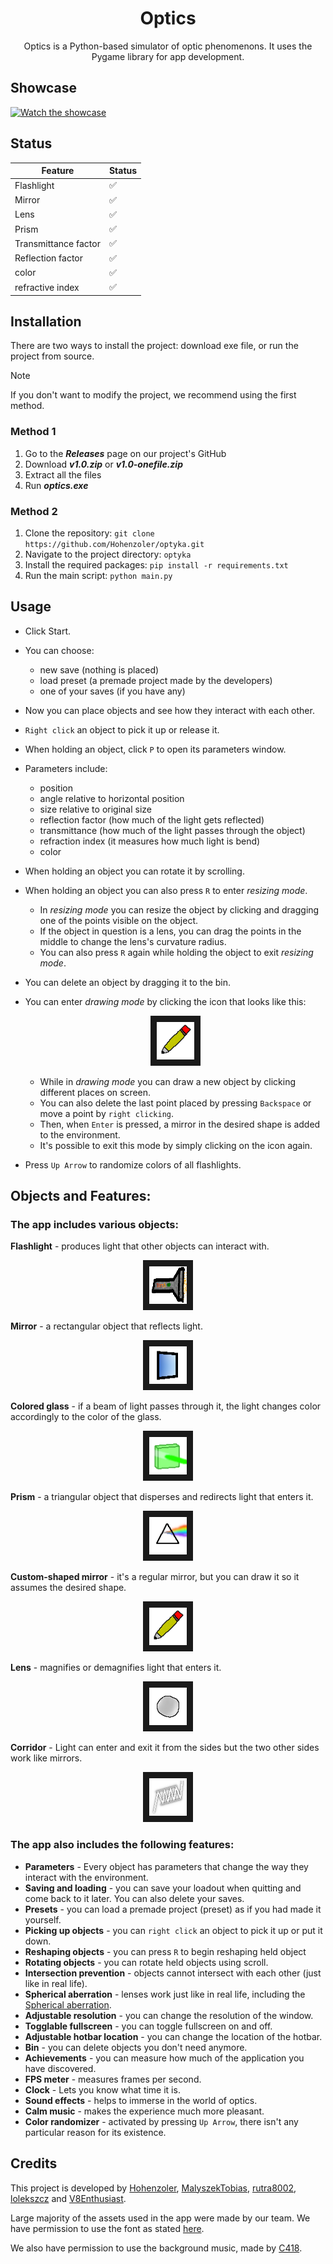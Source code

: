<div align="center">
   
# Optics
Optics is a Python-based simulator of optic phenomenons. It uses the Pygame library for app development.
</div>

## Showcase
[![Watch the showcase](https://i.stack.imgur.com/Vp2cE.png)](https://www.youtube.com/watch?v=YNfKgBNiP90)

## Status
| Feature              | Status |
|----------------------|--------|
| Flashlight           | ✅      |
| Mirror               | ✅      |
| Lens                 | ✅      |
| Prism                | ✅      |
| Transmittance factor | ✅      |
| Reflection factor    | ✅      |
| color                | ✅      |
| refractive index     | ✅      |

## Installation
There are two ways to install the project: download exe file, or run the project from source.

> [!NOTE]
> If you don't want to modify the project, we recommend using the first method.

### Method 1
1. Go to the ***Releases*** page on our project's GitHub
2. Download ***v1.0.zip*** or ***v1.0-onefile.zip***
3. Extract all the files
4. Run ***optics.exe***

### Method 2
1. Clone the repository: `git clone https://github.com/Hohenzoler/optyka.git`
2. Navigate to the project directory: `optyka`
3. Install the required packages: `pip install -r requirements.txt`
4. Run the main script: `python main.py`


## Usage
* Click Start.
* You can choose:
   - new save (nothing is placed)
   - load preset (a premade project made by the developers)
   - one of your saves (if you have any)
* Now you can place objects and see how they interact with each other.
* `Right click` an object to pick it up or release it.
* When holding an object, click `P` to open its parameters window.
* Parameters include:
   - position
   - angle relative to horizontal position
   - size relative to original size
   - reflection factor (how much of the light gets reflected)
   - transmittance (how much of the light passes through the object)
   - refraction index (it measures how much light is bend) 
   - color
* When holding an object you can rotate it by scrolling.
* When holding an object you can also press `R` to enter _resizing mode_. 
   - In _resizing mode_ you can resize the object by clicking and dragging one of the points visible on the object.
   - If the object in question is a lens, you can drag the points in the middle to change the lens's curvature radius.
   - You can also press `R` again while holding the object to exit _resizing mode_.
* You can delete an object by dragging it to the bin.

* You can enter _drawing mode_ by clicking the icon that looks like this: <p align="center"><img width="60" height="60" border = 10 src="documentation/bad_pen.png"></p>


   - While in _drawing mode_ you can draw a new object by clicking different places on screen.
   - You can also delete the last point placed by pressing `Backspace` or move a point by `right clicking`.
   - Then, when `Enter` is pressed, a mirror in the desired shape is added to the environment.
   - It's possible to exit this mode by simply clicking on the icon again.
* Press `Up Arrow` to randomize colors of all flashlights.



## Objects and Features:
### The app includes various objects:
 **Flashlight** - produces light that other objects can interact with.

<p align="center"><img width="60" height="60" border = 10 src="documentation/torch.png"></p>

 **Mirror** - a rectangular object that reflects light.

 <p align="center"><img width="60" height="60" border = 10 src="documentation/lustro.png"></p>

 **Colored glass** - if a beam of light passes through it, the light changes color accordingly to the color of the glass.

 <p align="center"><img width="60" height="60" border = 10 src="documentation/glass_thing_icon.png"></p>

 **Prism** - a triangular object that disperses and redirects light that enters it.

 <p align="center"><img width="60" height="60" border = 10 src="documentation/Prism.png"></p>

 **Custom-shaped mirror** - it's a regular mirror, but you can draw it so it assumes the desired shape.

 <p align="center"><img width="60" height="60" border = 10 src="documentation/bad_pen.png"></p>

 **Lens** - magnifies or demagnifies light that enters it.

 <p align="center"><img width="60" height="60" border = 10 src="documentation/glasses.png"></p>

 **Corridor** - Light can enter and exit it from the sides but the two other sides work like mirrors.

 <p align="center"><img width="60" height="60" border = 10 src="documentation/corridor_icon.png"></p>


### The app also includes the following features:
* **Parameters** - Every object has parameters that change the way they interact with the environment.
* **Saving and loading** - you can save your loadout when quitting and come back to it later. You can also delete your saves.
* **Presets** - you can load a premade project (preset) as if you had made it yourself.
* **Picking up objects** - you can `right click` an object to pick it up or put it down.
* **Reshaping objects** - you can press `R` to begin reshaping held object
* **Rotating objects** - you can rotate held objects using scroll.
* **Intersection prevention** - objects cannot intersect with each other (just like in real life).
* **Spherical aberration** - lenses work just like in real life, including the [Spherical aberration](https://en.wikipedia.org/wiki/Spherical_aberration).
* **Adjustable resolution** - you can change the resolution of the window.
* **Togglable fullscreen** - you can toggle fullscreen on and off.
* **Adjustable hotbar location** - you can change the location of the hotbar.
* **Bin** - you can delete objects you don't need anymore.
* **Achievements** - you can measure how much of the application you have discovered.
* **FPS meter** - measures frames per second.
* **Clock** - Lets you know what time it is.
* **Sound effects** - helps to immerse in the world of optics.
* **Calm music** - makes the experience much more pleasant.
* **Color randomizer** - activated by pressing `Up Arrow`, there isn't any particular reason for its existence.

## Credits
This project is developed by [Hohenzoler](https://github.com/Hohenzoler), [MalyszekTobias](https://github.com/MalyszekTobias), [rutra8002](https://github.com/rutra8002), [lolekszcz](https://github.com/lolekszcz) and [V8Enthusiast](https://github.com/V8Enthusiast).

Large majority of the assets used in the app were made by our team.
We have permission to use the font as stated [here](https://www.dafont.com/junegull.font).

We also have permission to use the background music, made by [C418](https://www.youtube.com/watch?v=XuZDeT8zI5c&ab_channel=C418-Topic).

